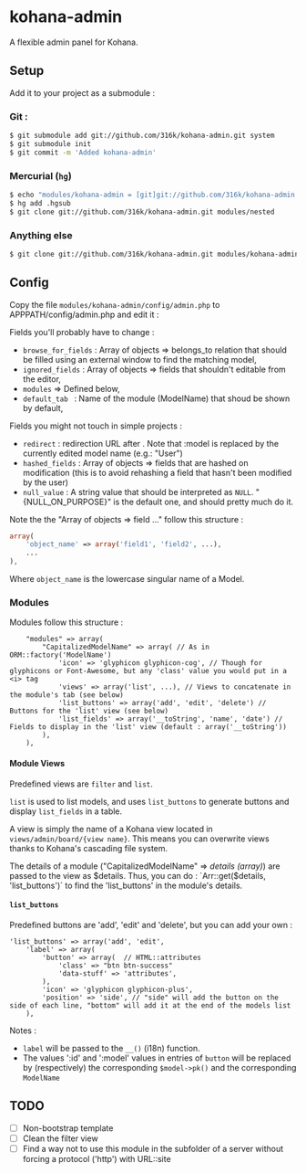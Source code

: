 kohana-admin
============

A flexible admin panel for Kohana.

## Setup

Add it to your project as a submodule :

### Git :

```bash
$ git submodule add git://github.com/316k/kohana-admin.git system
$ git submodule init
$ git commit -m 'Added kohana-admin'
```

### Mercurial (`hg`)

```bash
$ echo "modules/kohana-admin = [git]git://github.com/316k/kohana-admin.git" > .hgsub
$ hg add .hgsub
$ git clone git://github.com/316k/kohana-admin.git modules/nested
```

### Anything else

```bash
$ git clone git://github.com/316k/kohana-admin.git modules/kohana-admin
```

## Config

Copy the file `modules/kohana-admin/config/admin.php` to APPPATH/config/admin.php and edit it :

Fields you'll probably have to change :

- `browse_for_fields` : Array of objects => belongs_to relation that should be filled using an external window to find the matching model,
- `ignored_fields` : Array of objects => fields that shouldn't editable from the editor,
- `modules` => Defined below,
- `default_tab ` : Name of the module (ModelName) that shoud be shown by default,

Fields you might not touch in simple projects :

- `redirect` : redirection URL after . Note that :model is replaced by the currently edited model name (e.g.: "User")
- `hashed_fields` : Array of objects => fields that are hashed on modification (this is to avoid rehashing a field that hasn't been modified by the user)
- `null_value` : A string value that should be interpreted as `NULL`. "{NULL_ON_PURPOSE}" is the default one, and should pretty much do it.

Note the the "Array of objects => field ..." follow this structure :

```PHP
array(
    'object_name' => array('field1', 'field2', ...),
    ...
),
```

Where `object_name` is the lowercase singular name of a Model.

### Modules

Modules follow this structure :

```
    "modules" => array(
        "CapitalizedModelName" => array( // As in ORM::factory('ModelName')
            'icon' => 'glyphicon glyphicon-cog', // Though for glyphicons or Font-Awesome, but any 'class' value you would put in a <i> tag
            'views' => array('list', ...), // Views to concatenate in the module's tab (see below)
            'list_buttons' => array('add', 'edit', 'delete') // Buttons for the 'list' view (see below)
            'list_fields' => array('__toString', 'name', 'date') // Fields to display in the 'list' view (default : array('__toString'))
        ),
    ),
```

#### Module Views

Predefined views are `filter` and `list`.

`list` is used to list models, and uses `list_buttons` to generate buttons and
display `list_fields` in a table.

A view is simply the name of a Kohana view located in
`views/admin/board/{view name}`. This means you can overwrite views thanks to
Kohana's cascading file system.

The details of a module ("CapitalizedModelName" => *details (array)*) are passed
to the view as $details. Thus, you can do : `Arr::get($details, 'list_buttons')`
to find the 'list_buttons' in the module's details.

#### `list_buttons`

Predefined buttons are 'add', 'edit' and 'delete', but you can add your own :

```
'list_buttons' => array('add', 'edit',
    'label' => array(
        'button' => array(  // HTML::attributes
            'class' => "btn btn-success"
            'data-stuff' => 'attributes',
        ),
        'icon' => 'glyphicon glyphicon-plus',
        'position' => 'side', // "side" will add the button on the side of each line, "bottom" will add it at the end of the models list
    ),
```

Notes :
- `label` will be passed to the `__()` (i18n) function.
- The values ':id' and ':model' values in entries of `button` will be replaced by (respectively) the corresponding `$model->pk()` and the corresponding `ModelName`

## TODO

- [ ] Non-bootstrap template
- [ ] Clean the filter view
- [ ] Find a way not to use this module in the subfolder of a server without
forcing a protocol ('http') with URL::site
